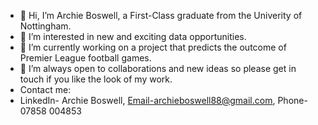 - 👋 Hi, I’m Archie Boswell, a First-Class graduate from the Univerity of Nottingham.
- 👀 I’m interested in new and exciting data opportunities.
- 🌱 I’m currently working on a project that predicts the outcome of Premier League football games.
- 💞️ I’m always open to collaborations and new ideas so please get in touch if you like the look of my work.
- Contact me:
- LinkedIn- Archie Boswell, Email-archieboswell88@gmail.com, Phone- 07858 004853
